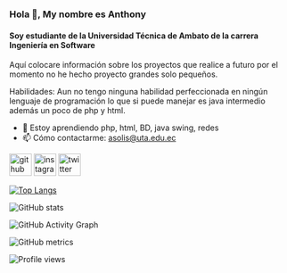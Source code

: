 ### Hola 👋, My nombre es Anthony
#### Soy estudiante de la Universidad Técnica de Ambato de la carrera Ingeniería en Software
Aquí colocare información sobre los proyectos que realice a futuro por el momento no he hecho proyecto grandes solo pequeños.

Habilidades: Aun no tengo ninguna habilidad perfeccionada en ningún lenguaje de programación lo que si puede manejar es java intermedio además un poco de php y html.

- 🌱 Estoy aprendiendo php, html, BD, java swing, redes  
- 📫 Cómo contactarme: asolis@uta.edu.ec 


[<img src='https://cdn.jsdelivr.net/npm/simple-icons@3.0.1/icons/github.svg' alt='github' height='40'>](https://github.com/Anthony6887)  [<img src='https://cdn.jsdelivr.net/npm/simple-icons@3.0.1/icons/instagram.svg' alt='instagram' height='40'>](https://www.instagram.com/@anthonysolis2001/)  [<img src='https://cdn.jsdelivr.net/npm/simple-icons@3.0.1/icons/twitter.svg' alt='twitter' height='40'>](https://twitter.com/@antho6884)  

[![Top Langs](https://github-readme-stats.vercel.app/api/top-langs/?username=Anthony6887)](https://github.com/anuraghazra/github-readme-stats)

![GitHub stats](https://github-readme-stats.vercel.app/api?username=Anthony6887&show_icons=true)  

![GitHub Activity Graph](https://activity-graph.herokuapp.com/graph?username=Anthony6887)  

![GitHub metrics](https://metrics.lecoq.io/Anthony6887)  

![Profile views](https://gpvc.arturio.dev/Anthony6887)  

